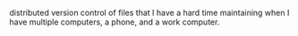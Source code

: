 distributed version control of files that I have a hard time maintaining when I have multiple computers, a phone, and a work computer. 

